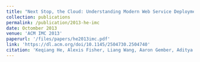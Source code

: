 ```yaml
---
title: "Next Stop, the Cloud: Understanding Modern Web Service Deployment in EC2 and Azure"
collection: publications
permalink: /publication/2013-he-imc
date: Octomber 2013
venue: 'ACM IMC 2013'
paperurl: '/files/papers/he2013imc.pdf'
link: 'https://dl.acm.org/doi/10.1145/2504730.2504740'
citation: 'Keqiang He, Alexis Fisher, Liang Wang, Aaron Gember, Aditya Akella, Thomas Ristenpart'
---
```

